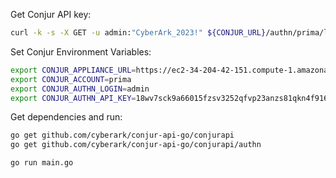 
Get Conjur API key:
```bash
curl -k -s -X GET -u admin:"CyberArk_2023!" ${CONJUR_URL}/authn/prima/login
```

Set Conjur Environment Variables:
```bash
export CONJUR_APPLIANCE_URL=https://ec2-34-204-42-151.compute-1.amazonaws.com
export CONJUR_ACCOUNT=prima
export CONJUR_AUTHN_LOGIN=admin
export CONJUR_AUTHN_API_KEY=18wv7sck9a66015fzsv3252qfvp23anzs81qkn4f916fbs3t228p4nb
```

Get dependencies and run:
```bash
go get github.com/cyberark/conjur-api-go/conjurapi
go get github.com/cyberark/conjur-api-go/conjurapi/authn

go run main.go
```
